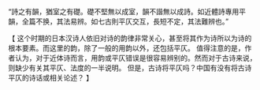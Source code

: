 “詩之有韻，猶室之有礎。礎不堅無以成室，韻不諧無以成詩。如近體詩專用平韻，全篇不换，其法易辨。如七古則平仄交互，長短不定，其法難辨也。”

【
这个时期的日本汉诗人依旧对诗的韵律非常关心，甚至将其作为诗所以为诗的根本要素。而这里的韵，除了一般的用韵以外，还包括平仄。
值得注意的是，作者认为，对于近体诗而言，用韵或平仄错误是很容易辨别的。然而对于古诗来说，则缺少有关其平仄、法度的一半说明。
但是，古诗将平仄吗？中国有没有将古诗平仄的诗话或相关论述？
】